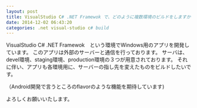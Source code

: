 ```yaml
---
layout: post
title: VisualStudio C# .NET Framewok で、どのように複数環境のビルドをしますか
date: 2014-12-02 06:43:20
categories: .net visual-studio c# build
---
```

<!-- {% raw %} -->
<p>VisualStudio C# .NET Framewok　という環境でWindows用のアプリを開発しています。
このアプリは外部のサーバーと通信を行っております。
サーバは、devel環境、staging環境、production環境の３つが用意されております。
それに伴い、アプリも各環境用に、サーバーの指し先を変えたものをビルドしたいです。</p>

<p>（Android開発で言うところのflavorのような機能を期待しています)</p>

<p>よろしくお願いいたします。</p>
<!-- {% endraw %} -->

